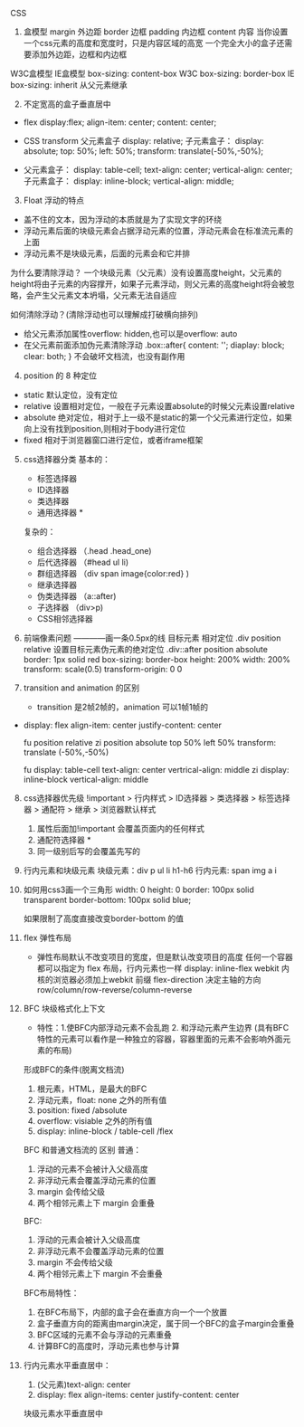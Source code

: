 CSS 
1. 盒模型
  margin 外边距
  border 边框
  padding 内边框
  content 内容
  当你设置一个css元素的高度和宽度时，只是内容区域的高宽
  一个完全大小的盒子还需要添加外边距，边框和内边框

  W3C盒模型  IE盒模型
  box-sizing: content-box W3C
  box-sizing: border-box IE
  box-sizing: inherit 从父元素继承
  
2. 不定宽高的盒子垂直居中
  - flex 
    display:flex;
    align-item: center;
    content: center;

  - CSS transform
    父元素盒子
     display: relative;
    子元素盒子：
     display: absolute;
     top: 50%;
     left: 50%;
     transform: translate(-50%,-50%);

  - 父元素盒子：
    display: table-cell;
    text-align: center;
    vertical-align: center;
    子元素盒子： 
    display: inline-block;
    vertical-align: middle;

3. Float 浮动的特点
  - 盖不住的文本，因为浮动的本质就是为了实现文字的环绕
  - 浮动元素后面的块级元素会占据浮动元素的位置，浮动元素会在标准流元素的上面
  - 浮动元素不是块级元素，后面的元素会和它并排 

  为什么要清除浮动？
  一个块级元素（父元素）没有设置高度height，父元素的height将由子元素的内容撑开，如果子元素浮动，则父元素的高度height将会被忽略，会产生父元素文本坍塌，父元素无法自适应
  
  如何清除浮动？(清除浮动也可以理解成打破横向排列)
  - 给父元素添加属性overflow: hidden,也可以是overflow: auto
  - 在父元素前面添加伪元素清除浮动
    .box::after{
      content: '';
      diaplay: block;
      clear: both;
    }
  不会破坏文档流，也没有副作用

4. position 的 8 种定位
  - static 默认定位，没有定位
  - relative 设置相对定位，一般在子元素设置absolute的时候父元素设置relative
  - absolute 绝对定位，相对于上一级不是static的第一个父元素进行定位，如果向上没有找到position,则相对于body进行定位
  - fixed 相对于浏览器窗口进行定位，或者iframe框架

5. css选择器分类
     基本的：
      - 标签选择器
      - ID选择器
      - 类选择器
      - 通用选择器 *

      复杂的：
      - 组合选择器 （.head .head_one)
      - 后代选择器 （#head ul li)
      - 群组选择器 （div span image{color:red} )
      - 继承选择器
      - 伪类选择器 （a::after)
      - 子选择器 （div>p)
      - CSS相邻选择器 

6. 前端像素问题 ————画一条0.5px的线
    目标元素 相对定位 
    .div
      position relative
    设置目标元素伪元素的绝对定位
    .div::after 
      position absolute
      border: 1px solid red
      box-sizing: border-box
      height: 200%
      width: 200%
      transform: scale(0.5)
      transform-origin: 0 0

7. transition and animation 的区别
   - transition 是2帧2帧的，animation 可以1帧1帧的


- display: flex
    align-item: center
    justify-content: center

    fu 
      position relative
    zi
      position absolute
      top 50%
      left 50%
      transform: translate (-50%,-50%)

    fu 
      display: table-cell
      text-align: center
      vertrical-align: middle
    zi 
      display: inline-block
      vertical-align: middle

8. css选择器优先级
    !important > 行内样式 > ID选择器 > 类选择器 > 标签选择器 > 通配符 > 继承 > 浏览器默认样式
    1. 属性后面加!important 会覆盖页面内的任何样式
    2. 通配符选择器 *
    3. 同一级别后写的会覆盖先写的

9. 行内元素和块级元素
    块级元素：div p ul li h1-h6
    行内元素: span img a i

10. 如何用css3画一个三角形
    width: 0
    height: 0
    border: 100px solid transparent
    border-bottom: 100px solid blue;

    如果限制了高度直接改变border-bottom 的值

11. flex 弹性布局
    - 弹性布局默认不改变项目的宽度，但是默认改变项目的高度
    任何一个容器都可以指定为 flex 布局，行内元素也一样
    display: inline-flex
    webkit 内核的浏览器必须加上webkit 前缀
    flex-direction 决定主轴的方向 row/column/row-reverse/column-reverse

12. BFC 块级格式化上下文

    - 特性：1.使BFC内部浮动元素不会乱跑
            2. 和浮动元素产生边界
    (具有BFC特性的元素可以看作是一种独立的容器，容器里面的元素不会影响外面元素的布局)

    形成BFC的条件(脱离文档流)
    1. 根元素，HTML，是最大的BFC
    2. 浮动元素，float: none 之外的所有值
    3. position: fixed /absolute
    4. overflow: visiable 之外的所有值
    5. display: inline-block / table-cell /flex

    BFC 和普通文档流的 区别 
    普通： 
      1. 浮动的元素不会被计入父级高度
      2. 非浮动元素会覆盖浮动元素的位置
      3. margin 会传给父级
      4. 两个相邻元素上下 margin 会重叠

    BFC:
      1. 浮动的元素会被计入父级高度
      2. 非浮动元素不会覆盖浮动元素的位置
      3. margin 不会传给父级
      4. 两个相邻元素上下 margin 不会重叠

    BFC布局特性：
      1. 在BFC布局下，内部的盒子会在垂直方向一个一个放置
      2. 盒子垂直方向的距离由margin决定，属于同一个BFC的盒子margin会重叠
      3. BFC区域的元素不会与浮动的元素重叠
      4. 计算BFC的高度时，浮动元素也参与计算

13. 行内元素水平垂直居中： 
    1. (父元素)text-align: center
    2. display: flex
       align-items: center
       justify-content: center

    块级元素水平垂直居中




    







